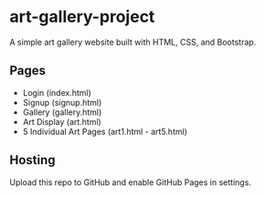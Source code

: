 # art-gallery-project

A simple art gallery website built with HTML, CSS, and Bootstrap.

## Pages
- Login (index.html)
- Signup (signup.html)
- Gallery (gallery.html)
- Art Display (art.html)
- 5 Individual Art Pages (art1.html - art5.html)

## Hosting
Upload this repo to GitHub and enable GitHub Pages in settings.
